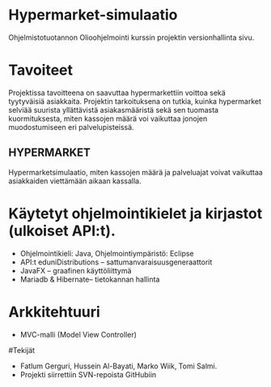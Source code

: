 # Hypermarket-simulaatio
Ohjelmistotuotannon Olioohjelmointi kurssin projektin versionhallinta sivu.

# Tavoiteet
Projektissa tavoitteena on saavuttaa hypermarkettiin voittoa sekä tyytyväisiä asiakkaita.
Projektin tarkoituksena on tutkia, kuinka hypermarket selviää suurista yllättävistä asiakasmääristä sekä sen tuomasta kuormituksesta, miten kassojen määrä voi vaikuttaa jonojen muodostumiseen eri palvelupisteissä.

## HYPERMARKET
Hypermarketsimulaatio, miten kassojen määrä ja palveluajat voivat vaikuttaa
asiakkaiden viettämään aikaan kassalla.

# Käytetyt ohjelmointikielet ja kirjastot (ulkoiset API:t).
- Ohjelmointikieli: Java, Ohjelmointiympäristö: Eclipse
- API:t eduniDistributions – sattumanvaraisuusgeneraattorit
- JavaFX – graafinen käyttöliittymä
- Mariadb & Hibernate– tietokannan hallinta
# Arkkitehtuuri
- MVC-malli (Model View Controller)

#Tekijät 
- Fatlum Gerguri, Hussein Al-Bayati, Marko Wiik, Tomi Salmi.
- Projekti siirrettiin SVN-repoista GitHubiin
